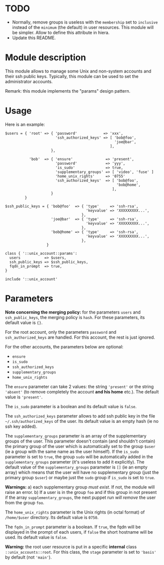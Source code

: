 # TODO

* Normally, remove groups is useless with the `membership`
  set to `inclusive` instead of the `minimum` (the default) in
  user resources. This module will be simpler. Allow to define
  this attribute in hiera.
* Update this README.




# Module description

This module allows to manage some Unix and non-system
accounts and their ssh public keys. Typically, this module
can be used to set the administrator accounts.

Remark: this module implements the "params" design pattern.




# Usage

Here is an example:

```puppet
$users = { 'root' => { 'password'            => 'xxx',
                       'ssh_authorized_keys' => [ 'bob@foo',
                                                  'joe@bar',
                                                ],
                     },

           'bob'  => { 'ensure'               => 'present',
                       'password'             => 'yyy',
                       'is_sudo'              => true,
                       'supplementary_groups' => [ 'video', 'fuse' ]
                       'home_unix_rights'     => '0755'
                       'ssh_authorized_keys'  => [ 'bob@foo',
                                                   'bob@home',
                                                 ],
                     }
         }

$ssh_public_keys = { 'bob@foo'  => { 'type'     => 'ssh-rsa',
                                     'keyvalue' => 'XXXXXXXXX...',
                                   },
                     'joe@bar'  => { 'type'     => 'ssh-rsa',
                                     'keyvalue' => 'XXXXXXXXX...',
                                   },
                     'bob@home' => { 'type'     => 'ssh-rsa',
                                     'keyvalue' => 'XXXXXXXXX...',
                                   },
                   }

class { '::unix_account::params':
  users           => $users,
  ssh_public_keys => $ssh_public_keys,
  fqdn_in_prompt  => true,
}

include '::unix_account'
```




# Parameters

**Note concerning the merging policy:** for the parameters
`users` and `ssh_public_keys`, the merging policy is `hash`.
For these parameters, its default value is `{}`.

For the root account, only the parameters `password` and
`ssh_authorized_keys` are handled. For this account, the
rest is just ignored.

For the other accounts, the parameters below are optional:
- `ensure`
- `is_sudo`
- `ssh_authorized_keys`
- `supplementary_groups`
- `home_unix_rights`

The `ensure` parameter can take 2 values: the string
`'present'` or the string `'absent'` (to remove completely
the account **and his home** etc.). The default value is
`'present'`.

The `is_sudo` parameter is a boolean and its default
value is `false`.

The `ssh_authorized_keys` parameter allows to add ssh public
key in the file `~/.ssh/authorized_keys` of the user. Its
default value is an empty hash (ie no ssh key added).

The `supplementary_groups` parameter is an array of the
supplementary groups of the user. This parameter doesn't
contain (and shouldn't contain) the primary group of the
user which is automatically set to the group `$user` (ie a
group with the same name as the user himself). If the
`is_sudo` parameter is set to `true`, the group `sudo` will
be automatically added in the `supplementary_groups`
parameter (it's useless to add it explicitly). The default
value of the `supplementary_groups` parameter is `[]` (ie an
empty array) which means that the user will have no
supplementary group (just the primary group `$user`) or
maybe just the `sudo` group if `is_sudo` is set to `true`.

**Warnings:** a) each supplementary group *must exist*. If
not, the module will raise an error. b) If a user is in the
group `foo` and if this group in not present if the array
`supplementary_groups`, the next puppet run *will remove*
the user from the group `foo`.

The `home_unix_rights` parameter is the Unix rights (in
octal format) of `/home/$user` directory. Its default value
is `0750`.

The `fqdn_in_prompt` parameter is a boolean. If `true`, the
fqdn will be displayed in the prompt of each users, if
`false` the short hostname will be used. Its default value
is `false`.

**Warning:** the root user resource is put in a specific
**internal** class `::unix_accounts::root`. For this class,
the `stage` parameter is set to `'basis'` by default (not
`'main'`).


